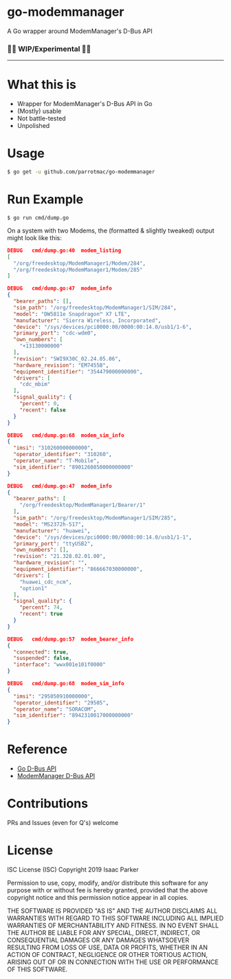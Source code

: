 # go-modemmanager
A Go wrapper around ModemManager's D-Bus API
### 🚨🚧 WIP/Experimental 🚧🚨

---

# What this is
- Wrapper for ModemManager's D-Bus API in Go
- (Mostly) usable
- Not battle-tested
- Unpolished

# Usage
```bash
$ go get -u github.com/parrotmac/go-modemmanager
```

# Run Example
```
$ go run cmd/dump.go
```
On a system with two Modems, the (formatted & slightly tweaked) output might look like this:
```json
DEBUG	cmd/dump.go:40	modem_listing
[
  "/org/freedesktop/ModemManager1/Modem/284",
  "/org/freedesktop/ModemManager1/Modem/285"
]

DEBUG	cmd/dump.go:47	modem_info
{
  "bearer_paths": [],
  "sim_path": "/org/freedesktop/ModemManager1/SIM/284",
  "model": "DW5811e Snapdragon™ X7 LTE",
  "manufacturer": "Sierra Wireless, Incorporated",
  "device": "/sys/devices/pci0000:00/0000:00:14.0/usb1/1-6",
  "primary_port": "cdc-wdm0",
  "own_numbers": [
    "+13130000000"
  ],
  "revision": "SWI9X30C_02.24.05.06",
  "hardware_revision": "EM7455B",
  "equipment_identifier": "354479000000000",
  "drivers": [
    "cdc_mbim"
  ],
  "signal_quality": {
    "percent": 0,
    "recent": false
  }
}

DEBUG	cmd/dump.go:68	modem_sim_info
{
  "imsi": "310260000000000",
  "operator_identifier": "310260",
  "operator_name": "T-Mobile",
  "sim_identifier": "8901260850000000000"
}

DEBUG	cmd/dump.go:47	modem_info
{
  "bearer_paths": [
    "/org/freedesktop/ModemManager1/Bearer/1"
  ],
  "sim_path": "/org/freedesktop/ModemManager1/SIM/285",
  "model": "MS2372h-517",
  "manufacturer": "huawei",
  "device": "/sys/devices/pci0000:00/0000:00:14.0/usb1/1-1",
  "primary_port": "ttyUSB2",
  "own_numbers": [],
  "revision": "21.328.02.01.00",
  "hardware_revision": "",
  "equipment_identifier": "866667030000000",
  "drivers": [
    "huawei_cdc_ncm",
    "option1"
  ],
  "signal_quality": {
    "percent": 74,
    "recent": true
  }
}

DEBUG	cmd/dump.go:57	modem_bearer_info
{
  "connected": true,
  "suspended": false,
  "interface": "wwx001e101f0000"
}

DEBUG	cmd/dump.go:68	modem_sim_info
{
  "imsi": "295050910000000",
  "operator_identifier": "29505",
  "operator_name": "SORACOM",
  "sim_identifier": "8942310017000000000"
}
```

# Reference
- [Go D-Bus API](https://github.com/godbus/dbus)
- [ModemManager D-Bus API](https://www.freedesktop.org/software/ModemManager/api/latest/ref-dbus.html)

# Contributions
PRs and Issues (even for Q's) welcome

# License
ISC License (ISC)
Copyright 2019 Isaac Parker

Permission to use, copy, modify, and/or distribute this software for any purpose with or without fee is hereby granted, provided that the above copyright notice and this permission notice appear in all copies.

THE SOFTWARE IS PROVIDED "AS IS" AND THE AUTHOR DISCLAIMS ALL WARRANTIES WITH REGARD TO THIS SOFTWARE INCLUDING ALL IMPLIED WARRANTIES OF MERCHANTABILITY AND FITNESS. IN NO EVENT SHALL THE AUTHOR BE LIABLE FOR ANY SPECIAL, DIRECT, INDIRECT, OR CONSEQUENTIAL DAMAGES OR ANY DAMAGES WHATSOEVER RESULTING FROM LOSS OF USE, DATA OR PROFITS, WHETHER IN AN ACTION OF CONTRACT, NEGLIGENCE OR OTHER TORTIOUS ACTION, ARISING OUT OF OR IN CONNECTION WITH THE USE OR PERFORMANCE OF THIS SOFTWARE.
